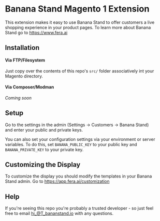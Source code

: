 # Banana Stand Magento 1 Extension
This extension makes it easy to use Banana Stand to offer customers a live shopping experience in your product pages. To learn more about Banana Stand go to https://www.fera.ai


## Installation
#### Via FTP/Filesystem
Just copy over the contents of this repo's `src/` folder associatively int your Magento directory.

#### Via Composer/Modman
*Coming soon*

## Setup
Go to the settings in the admin (Settings → Customers → Banana Stand) and enter your public and private keys. 

You can also set your configuration settings via your environment or server variables. To do this, set `BANANA_PUBLIC_KEY` to your public key and `BANANA_PRIVATE_KEY` to your private key.

## Customizing the Display
To customize the display you should modify the templates in your Banana Stand admin. Go to https://app.fera.ai/customization

## Help
If you're seeing this repo you're probably a trusted developer - so just feel free to email hi_@T_bananstand.io with any questions.
